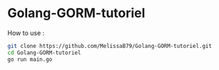 # Golang-GORM-tutoriel

How to use :

```sh
git clone https://github.com/MelissaB79/Golang-GORM-tutoriel.git
cd Golang-GORM-tutoriel
go run main.go
```